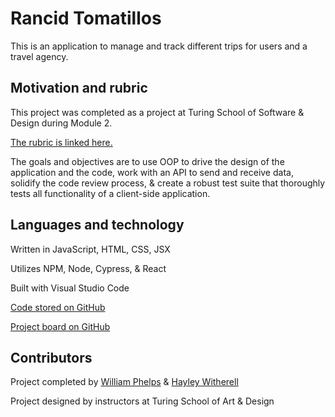 # Rancid Tomatillos

This is an application to manage and track different trips for users and a travel agency.

<!-- [It can be accessed here through [site].](url) -->

## Motivation and rubric

This project was completed as a project at Turing School of Software & Design during Module 2.

[The rubric is linked here.](https://frontend.turing.edu/projects/travel-tracker.html)

The goals and objectives are to use OOP to drive the design of the application and the code, work with an API to send and receive data, solidify the code review process, & create a robust test suite that thoroughly tests all functionality of a client-side application.

<!-- ## Reflections

A challenge was _____.

Big successes were _____. -->

## Languages and technology

Written in JavaScript, HTML, CSS, JSX

Utilizes NPM, Node, Cypress, & React

Built with Visual Studio Code

[Code stored on GitHub](https://github.com/williamphelps13/rancid-tomatillos)

[Project board on GitHub](https://github.com/williamphelps13/rancid-tomatillos/projects/1) 

<!-- 

// The steps of this section will change if we end up deploying the site.
## Repository install and setup

### Clone project repository

Enter the following command in the Terminal:
`git clone https://github.com/hayleyw7/travel-tracker.git`

### Navigate to folder

Enter the following command in the Terminal:
`cd travel-tracker`

### Install dependencies

Enter the following command in the Terminal:
`npm install`

### Run local host

Enter the following command in the Terminal:
`npm start`

## API install and setup

### Clone API repository

Enter the following command in the Terminal:
`git clone https://github.com/williamphelps13/rancid-tomatillos/projects/1.git`

### Navigate to folder

Enter the following command in the Terminal:
`http://localhost:8080/`-->

<!-- ## Access and use website

[Explain how to navigate site.] -->

<!-- ## GIF

![rancid tomatillos gif](./src/images/rancid.gif)  -->

<!-- ## Future addition

* [1st addition]
* [2nd edition] -->

## Contributors

Project completed by [William Phelps](https://github.com/williamphelps13) & [Hayley Witherell](https://github.com/hayleyw7)

Project designed by instructors at Turing School of Art & Design
